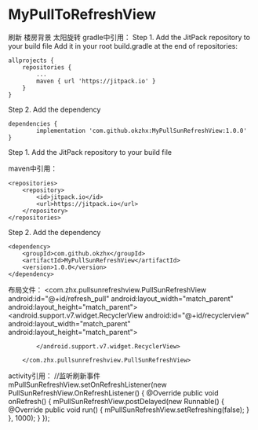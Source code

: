 # MyPullToRefreshView
刷新 楼房背景 太阳旋转
gradle中引用：
Step 1. Add the JitPack repository to your build file
Add it in your root build.gradle at the end of repositories:

	allprojects {
		repositories {
			...
			maven { url 'https://jitpack.io' }
		}
	}
Step 2. Add the dependency

	dependencies {
	        implementation 'com.github.okzhx:MyPullSunRefreshView:1.0.0'
	}
  
  Step 1. Add the JitPack repository to your build file

maven中引用：

	<repositories>
		<repository>
		    <id>jitpack.io</id>
		    <url>https://jitpack.io</url>
		</repository>
	</repositories>
Step 2. Add the dependency

	<dependency>
	    <groupId>com.github.okzhx</groupId>
	    <artifactId>MyPullSunRefreshView</artifactId>
	    <version>1.0.0</version>
	</dependency>
  
  布局文件：
          <com.zhx.pullsunrefreshview.PullSunRefreshView
            android:id="@+id/refresh_pull"
            android:layout_width="match_parent"
            android:layout_height="match_parent">
            <android.support.v7.widget.RecyclerView
                android:id="@+id/recyclerview"
                android:layout_width="match_parent"
                android:layout_height="match_parent">

            </android.support.v7.widget.RecyclerView>

        </com.zhx.pullsunrefreshview.PullSunRefreshView>
        
  activity引用：
          //监听刷新事件
        mPullSunRefreshView.setOnRefreshListener(new PullSunRefreshView.OnRefreshListener() {
            @Override
            public void onRefresh() {
                mPullSunRefreshView.postDelayed(new Runnable() {
                    @Override
                    public void run() {
                        mPullSunRefreshView.setRefreshing(false);
                    }
                }, 1000);
            }
        });
  
  
  
  
  
